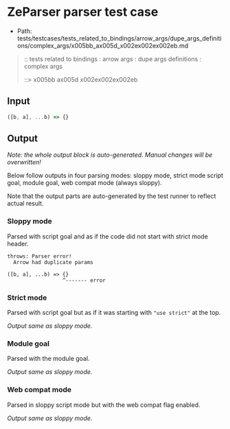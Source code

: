 # ZeParser parser test case

- Path: tests/testcases/tests_related_to_bindings/arrow_args/dupe_args_definitions/complex_args/x005bb_ax005d_x002ex002ex002eb.md

> :: tests related to bindings : arrow args : dupe args definitions : complex args
>
> ::> x005bb ax005d x002ex002ex002eb

## Input


`````js
([b, a], ...b) => {}
`````

## Output

_Note: the whole output block is auto-generated. Manual changes will be overwritten!_

Below follow outputs in four parsing modes: sloppy mode, strict mode script goal, module goal, web compat mode (always sloppy).

Note that the output parts are auto-generated by the test runner to reflect actual result.

### Sloppy mode

Parsed with script goal and as if the code did not start with strict mode header.

`````
throws: Parser error!
  Arrow had duplicate params

([b, a], ...b) => {}
                  ^------- error
`````

### Strict mode

Parsed with script goal but as if it was starting with `"use strict"` at the top.

_Output same as sloppy mode._

### Module goal

Parsed with the module goal.

_Output same as sloppy mode._

### Web compat mode

Parsed in sloppy script mode but with the web compat flag enabled.

_Output same as sloppy mode._
